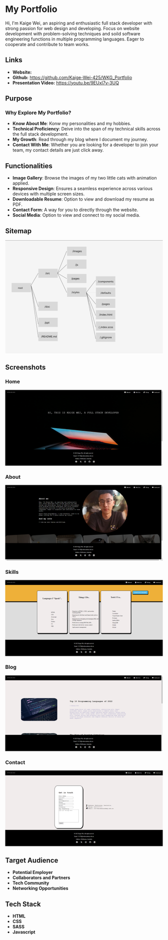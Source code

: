 # My Portfolio
Hi, I'm Kaige Wei, an aspiring and enthusiastic full stack developer with strong passion for web design and developing. Focus on website development with problem-solving techniques and soild software engineering functions in multiple programming languages. Eager to cooperate and contribute to team works.

## Links
* __Website:__
* __Github:__ https://github.com/Kaige-Wei-425/WKG_Portfolio
* __Presentation Video:__ https://youtu.be/9EUxI7v-3UQ

## Purpose
### Why Explore My Portfolio?
* __Know About Me__: Konw my personalities and my hobbies.
* __Technical Proficiency__: Deive into the span of my technical skills across the full stack development. 
* __My Growth__: Read through my blog where I document my journey.
* __Contact With Me__: Whether you are looking for a developer to join your team, my contact details are just click away.

## Functionalities
* __Image Gallery__: Browse the images of my two little cats with animation applied.
* __Responsive Design__: Ensures a seamless experience across various devices with multiple screen sizes.
* __Downloadable Resume__: Option to view and download my resume as PDF.
* __Contact Form__: A way for you to directly through the website.
* __Social Media__: Option to view and connect to my social media.

## Sitemap
![Sitemap](./docs/sitemap.png "Sitemap")

## Screenshots
### Home
![Home](./docs/home.png "Home")

### About
![About](./docs/about.png "About")

### Skills
![Skills](./docs/skills.png "Skills")

### Blog
![Blog](./docs/blog.png "Blog")

### Contact
![Contact](./docs/contact.png "Contact")

## Target Audience
* __Potential Employer__
* __Collaborators and Partners__
* __Tech Community__
* __Networking Opportunities__

## Tech Stack
* __HTML__
* __CSS__
* __SASS__
* __Javascript__